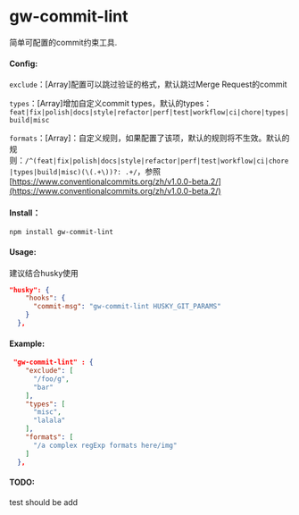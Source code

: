 # gw-commit-lint
简单可配置的commit约束工具.

#### Config:

`exclude`：[Array]配置可以跳过验证的格式，默认跳过Merge Request的commit

`types`：[Array]增加自定义commit types，默认的types：`feat|fix|polish|docs|style|refactor|perf|test|workflow|ci|chore|types|build|misc`

`formats`：[Array]：自定义规则，如果配置了该项，默认的规则将不生效。默认的规则：`/^(feat|fix|polish|docs|style|refactor|perf|test|workflow|ci|chore|types|build|misc)(\(.+\))?: .+/`，参照[https://www.conventionalcommits.org/zh/v1.0.0-beta.2/](https://www.conventionalcommits.org/zh/v1.0.0-beta.2/)

#### Install：
`npm install gw-commit-lint`

#### Usage:
建议结合husky使用
```json
"husky": {
    "hooks": {
      "commit-msg": "gw-commit-lint HUSKY_GIT_PARAMS"
    }
  },
```


#### Example:

```json
 "gw-commit-lint" : {
    "exclude": [
      "/foo/g",
      "bar"
    ],
    "types": [
      "misc",
      "lalala"
    ],
    "formats": [
      "/a complex regExp formats here/img"
    ]
  },
```
#### TODO: 
test should be add
